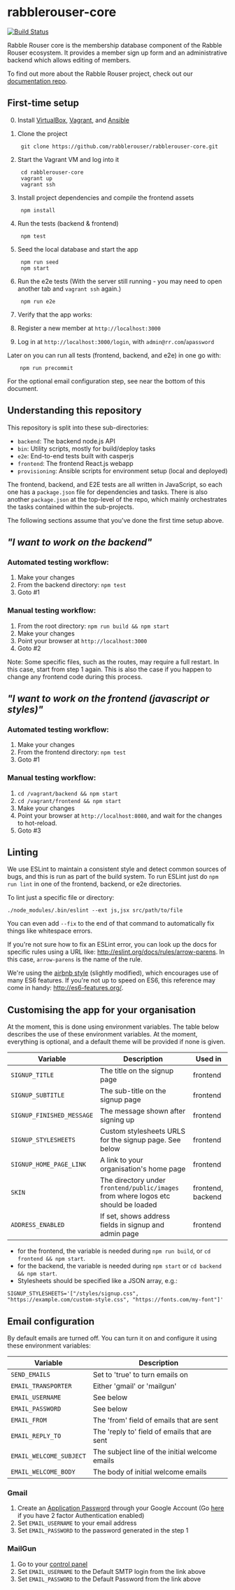 # rabblerouser-core

[![Build Status](https://snap-ci.com/rabblerouser/rabblerouser-core/branch/master/build_image)](https://snap-ci.com/rabblerouser/rabblerouser-core/branch/master)

Rabble Rouser core is the membership database component of the Rabble Rouser ecosystem. It provides a member sign up form and an administrative backend which allows editing of members.

To find out more about the Rabble Rouser project, check out our [documentation repo](https://github.com/rabblerouser/rabblerouser-docs).

## First-time setup

0. Install [VirtualBox](https://www.virtualbox.org/), [Vagrant](https://www.vagrantup.com/downloads.html), and [Ansible](https://docs.ansible.com/ansible/intro_installation.html)
0. Clone the project

        git clone https://github.com/rabblerouser/rabblerouser-core.git

0. Start the Vagrant VM and log into it

        cd rabblerouser-core
        vagrant up
        vagrant ssh

0. Install project dependencies and compile the frontend assets

        npm install

0. Run the tests (backend & frontend)

        npm test

0. Seed the local database and start the app

        npm run seed
        npm start

0. Run the e2e tests (With the server still running - you may need to open another tab and `vagrant ssh` again.)

        npm run e2e

0. Verify that the app works:
  0. Register a new member at `http://localhost:3000`
  0. Log in at `http://localhost:3000/login`, with `admin@rr.com`/`apassword`

Later on you can run all tests (frontend, backend, and e2e) in one go with:

        npm run precommit

For the optional email configuration step, see near the bottom of this document.

## Understanding this repository

This repository is split into these sub-directories:

 * `backend`: The backend node.js API
 * `bin`: Utility scripts, mostly for build/deploy tasks
 * `e2e`: End-to-end tests built with casperjs
 * `frontend`: The frontend React.js webapp
 * `provisioning`: Ansible scripts for environment setup (local and deployed)

The frontend, backend, and E2E tests are all written in JavaScript, so each one has a `package.json` file for
dependencies and tasks. There is also another `package.json` at the top-level of the repo, which mainly orchestrates the
tasks contained within the sub-projects.

The following sections assume that you've done the first time setup above.

## *"I want to work on the backend"*
### Automated testing workflow:

1. Make your changes
2. From the backend directory: `npm test`
3. Goto #1

### Manual testing workflow:

1. From the root directory: `npm run build && npm start`
2. Make your changes
3. Point your browser at `http://localhost:3000`
4. Goto #2

Note: Some specific files, such as the routes, may require a full restart. In this case, start from step 1 again. This is
also the case if you happen to change any frontend code during this process.

## *"I want to work on the frontend (javascript or styles)"*
### Automated testing workflow:

1. Make your changes
2. From the frontend directory: `npm test`
3. Goto #1

### Manual testing workflow:

1. `cd /vagrant/backend && npm start`
2. `cd /vagrant/frontend && npm start`
3. Make your changes
4. Point your browser at `http://localhost:8080`, and wait for the changes to hot-reload.
5. Goto #3

## Linting

We use ESLint to maintain a consistent style and detect common sources of bugs, and this is run as part of the build system. To run ESLint just do `npm run lint` in one of the frontend, backend, or e2e directories.

To lint just a specific file or directory:

    ./node_modules/.bin/eslint --ext js,jsx src/path/to/file

You can even add `--fix` to the end of that command to automatically fix things like whitespace errors.

If you're not sure how to fix an ESLint error, you can look up the docs for specific rules using a URL like: http://eslint.org/docs/rules/arrow-parens. In this case, `arrow-parens` is the name of the rule.

We're using the [airbnb style](https://github.com/airbnb/javascript/tree/master/packages/eslint-config-airbnb) (slightly modified), which encourages use of many ES6 features. If you're not up to speed on ES6, this reference may come in handy: http://es6-features.org/.

## Customising the app for your organisation

At the moment, this is done using environment variables. The table below describes the use of these environment variables. At the moment, everything is optional, and a default theme will be provided if none is given.

| Variable                 | Description                                                                        | Used in           |
|--------------------------|------------------------------------------------------------------------------------|-------------------|
| `SIGNUP_TITLE`           | The title  on the signup page                                                      | frontend          |
| `SIGNUP_SUBTITLE`        | The sub-title on the signup page                                                   | frontend          |
| `SIGNUP_FINISHED_MESSAGE`| The message shown after signing up                                                 | frontend          |
| `SIGNUP_STYLESHEETS`     | Custom stylesheets URLS for the signup page. See below                             | frontend          |
| `SIGNUP_HOME_PAGE_LINK`  | A link to your organisation's home page                                            | frontend          |
| `SKIN`                   | The directory under `frontend/public/images` from where logos etc should be loaded | frontend, backend |
| `ADDRESS_ENABLED`        | If set, shows address fields in signup and admin page                              | frontend          |

* for the frontend, the variable is needed during `npm run build`, or `cd frontend && npm start`.
* for the backend, the variable is needed during `npm start` or `cd backend && npm start`.
* Stylesheets should be specified like a JSON array, e.g.:

`SIGNUP_STYLESHEETS='["/styles/signup.css", "https://example.com/custom-style.css", "https://fonts.com/my-font"]'`

## Email configuration

By default emails are turned off. You can turn it on and configure it using these environment variables:

| Variable                | Description                                    |
|-------------------------|------------------------------------------------|
| `SEND_EMAILS`           | Set to 'true' to turn emails on                |
| `EMAIL_TRANSPORTER`     | Either 'gmail' or 'mailgun'                    |
| `EMAIL_USERNAME`        | See below                                      |
| `EMAIL_PASSWORD`        | See below                                      |
| `EMAIL_FROM`            | The 'from' field of emails that are sent       |
| `EMAIL_REPLY_TO`        | The 'reply to' field of emails that are sent   |
| `EMAIL_WELCOME_SUBJECT` | The subject line of the initial welcome emails |
| `EMAIL_WELCOME_BODY`    | The body of initial welcome emails             |

### Gmail

1. Create an [Application Password](https://www.google.com/settings/security/lesssecureapps) through your Google Account (Go [here](https://security.google.com/settings/security/apppasswords) if you have 2 factor Authentication enabled)
2. Set `EMAIL_USERNAME` to your email address
3. Set `EMAIL_PASSWORD` to the password generated in the step 1

### MailGun

1. Go to your [control panel](https://mailgun.com/cp)
2. Set `EMAIL_USERNAME` to the Default SMTP login from the link above
3. Set `EMAIL_PASSWORD` to the Default Password from the link above
